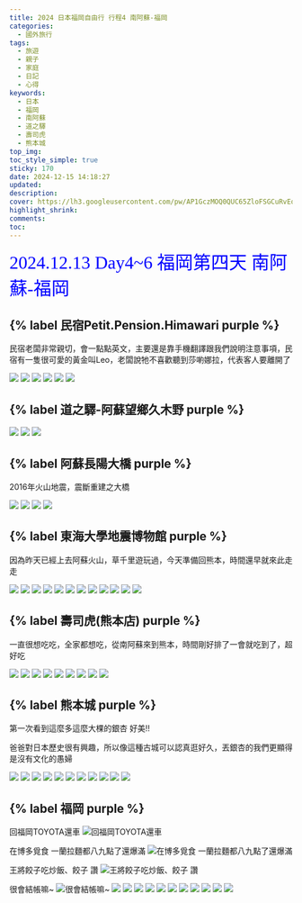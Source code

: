 ```yaml
---
title: 2024 日本福岡自由行 行程4 南阿蘇-福岡
categories:
  - 國外旅行
tags:
  - 旅遊
  - 親子
  - 家庭
  - 日記
  - 心得
keywords:
  - 日本
  - 福岡
  - 南阿蘇
  - 道之驛
  - 壽司虎
  - 熊本城
top_img:
toc_style_simple: true
sticky: 170
date: 2024-12-15 14:18:27
updated:
description:
cover: https://lh3.googleusercontent.com/pw/AP1GczMOQ0QUC65ZloFSGCuRvEqIf2xOzfj3QTGM4iUXZQp6AX4vOl2QKJ67siMyJn57xn5UnLnQrvxUyOIb1fyf6eRPaNiOuGlttqR60T15i_HGhxSHnnA=w1920-h1080
highlight_shrink:
comments:
toc:
---
```


<font face="標楷體" color="blue" size="6px">2024.12.13 Day4~6 福岡第四天 南阿蘇-福岡</font>

## {% label 民宿Petit.Pension.Himawari purple %}

民宿老闆非常親切，會一點點英文，主要還是靠手機翻譯跟我們說明注意事項，民宿有一隻很可愛的黃金叫Leo，老闆說牠不喜歡聽到莎喲娜拉，代表客人要離開了

![](https://lh3.googleusercontent.com/pw/AP1GczNiBBg-DqHZV_b1d4AMMhdYMgiFl2h1wjuYMrz0Zatw_FAknbEq0uyqKEZ62sYP2UdYR6U3BDhoZcaBil-jZfwZjduEsianXhzNh6AeUzfwKxrDwuc=w1920-h1080)
![](https://lh3.googleusercontent.com/pw/AP1GczNSsUjw7q5xnshEJmImsZ1YJONBdEnXb7SCR6M_spaElLgVdG54FASJmDsEZZEvmWKL0ETFRutONKIenOrKjnM1ygIoI-TrGA1Eq-YjJkX7uqw530Q=w1920-h1080)
![](https://lh3.googleusercontent.com/pw/AP1GczNJKOwuj9cvIzboP6DhlzNfLM2IMRSHFTPOb-VIJfK0-SO4iodPG5e5Gd2zBPHY8yhKPmfuXrujiCjlQf2GyZMBt_ZeWYY83eO04BNcpDKuDWM_7To=w1920-h1080)
![](https://lh3.googleusercontent.com/pw/AP1GczMeLBn2oZIT-Q0_5LDqaCmYtm5HBkENz05-W71toaF1JVvXtejfyvP5c3agng3ELUHavy-VDyZNPfGmQSzBtKkakto481BF3Ftq2hp7bL_7ECMh4ZQ=w1920-h1080)
![](https://lh3.googleusercontent.com/pw/AP1GczMOQ0QUC65ZloFSGCuRvEqIf2xOzfj3QTGM4iUXZQp6AX4vOl2QKJ67siMyJn57xn5UnLnQrvxUyOIb1fyf6eRPaNiOuGlttqR60T15i_HGhxSHnnA=w1920-h1080)
![](https://lh3.googleusercontent.com/pw/AP1GczPGvCan4T50qfUyilxkYpO2RKJxo68YCBhlEfj7vX2LWVeZyyZuNcL2bfnYh-l46zffO26721ZXFAhItZ1Yx2mNJZd8EL9dIqzlTRl1nLQvaaxlBqg=w1920-h1080)

## {% label 道之驛-阿蘇望鄉久木野 purple %}

![](https://lh3.googleusercontent.com/pw/AP1GczPESCGdOQLzMhYisIGtOR960_P7-LIbkzQIvdonv0OXSBFT17TQSzkQuVIVMVWdBib_SVnZ6hguilybbCVw6LkOJRLjtjaUHvwqJTeZYLfX_KErN4U=w1920-h1080)
![](https://lh3.googleusercontent.com/pw/AP1GczOaxxv9dfP8nVHVxzVIS8b1hyJIFJACUOGzC9ElBDpLbM8YuXfRqqb8Ps98dwws4FR7ZwfviJQ3bBsjjoHpo9Ivv0D6y_vysdVJdUp1i0Xvtq1GD3c=w1920-h1080)
![](https://lh3.googleusercontent.com/pw/AP1GczMECj6bktz69FXWVs2GLE1YvLsUiEV6mxZJwXb09_HUTcspbF1UDbPRtVwNqzKD1Rrqhskl1Z0d-ILuPVJRHSKhAZ8cT2c1G_wFibIxaSI0vWIEZNY=w1920-h1080)

## {% label 阿蘇長陽大橋 purple %}

2016年火山地震，震斷重建之大橋

![](https://lh3.googleusercontent.com/pw/AP1GczMLgTrMkSAWzCypwax2Bvza2RjyL2CXldu_vDbHr6SUdxOw4CK47Jy450dTTm0eNDUsx_X57c82wr71ULdwu8bJDShXsuhZU5zZZyi84Q0WRqvrEdw=w1920-h1080)
![](https://lh3.googleusercontent.com/pw/AP1GczPceqjflk6ExRwAQJ4cRc_KIaUUgY9ZmhU0J216HjkD7cQ3bIxBnZaH8_5O3nNk-mqfkWQdPDzX5e75sY-H8LwikOka2gFZK2_HZHIK4lKmwyXGtbE=w1920-h1080)
![](https://lh3.googleusercontent.com/pw/AP1GczPPQw33u5T7FlOC7HpapeeZXmbO-NGgPHOLcJycqqD61jxWYs5yDrjIMTkK3tOdnsAOZiGfDVne8V6jj-MTqHIFbKEn-6BTLkWQyoemxPvYrMA861c=w1920-h1080)
![](https://lh3.googleusercontent.com/pw/AP1GczOpAJoIMULVIlET_0gqruV17ncu_5erCWyDrk3S9vE0InxwUpk8gdiIHLQd9ddXG08Rvb6s4LTEDUSKqNWdinOfI3Y0zV0UKjv55_vE4YokyNVTINE=w1920-h1080)

## {% label 東海大學地震博物館 purple %}

因為昨天已經上去阿蘇火山，草千里遊玩過，今天準備回熊本，時間還早就來此走走

![](https://lh3.googleusercontent.com/pw/AP1GczPH6GTrFyAqSEfvCj_NZqAJjcF9xMkhv8mGbK6sIgJvPNdRRwyQFT5e0FUidvihfBhetg5G8SpDL-bQEeMmD-0PwPznixZSUE82oJS_AVcLKviQwus=w1920-h1080)
![](https://lh3.googleusercontent.com/pw/AP1GczO6qPJMYbt83_hVx42eDuaZ7hMbx8-JXaaWOjJ5-ieQmIfoHBp3c647JV2x_BnnZFY5hf5nvbonIs3FvPtZsyxb3P63FWoEf0t4dtgw3tMap4uwJ0o=w1920-h1080)
![](https://lh3.googleusercontent.com/pw/AP1GczPQm-M82o5M2052DIm_gEMN9jHInHAbzEedzs86s3G3iL3NsGmYo7w2vXM1uEQt2eUBXS3tppvqna3aZUL-RH35A9ictENW2aHiIVk0YevUkiCC6OI=w1920-h1080)
![](https://lh3.googleusercontent.com/pw/AP1GczPVpdC39Wtl5C7bXT6uA0I-RfPEIDGTkQ8GSsV5XtZxvKhMYXN3czo3siwZVwICfJWWjFhtykxo2KYqEBBZUTenk7C8YMp0yskZljldOR2YUlMj6QQ=w1920-h1080)
![](https://lh3.googleusercontent.com/pw/AP1GczOq0YNKf336F_3A6mWEOCwE4hraiHbG1oMaKQVCfaIVBdLp8gIuvLC6Qw67SoOs9jeyzCi2mOA96xNc_HD5a4Vwgyi4LO4SibL1C0P29_kMOyktu4w=w1920-h1080)
![](https://lh3.googleusercontent.com/pw/AP1GczPdQlApgm4dsY4Dnu8kotJY7qr5h8dLFjAUXz_i2xnPvmIcGGkbvRgtI0Rny-4XBLv5vWDAtkn16enH6pX-WSmd5rqhJuC5zPA4R5ezrx83YLi2ukU=w1920-h1080)
![](https://lh3.googleusercontent.com/pw/AP1GczN4PzNFB09BkRRH7aBBgdtbbU78ulH6Kxq5cVTxJ4IgC-yT_1eVE4tkzqkGqtCB_M6pxO-IHGlT47xew8rgYIUIwqCDTNpA_YOgjSuECM0MeVQkNeE=w1920-h1080)
![](https://lh3.googleusercontent.com/pw/AP1GczNI-q9Pdv-jSmVsIOIWPw-BowCJtjbyoOWA9-38oEjBQaRMJjNv9wvhVg8fWCJOcRD5Mik_h5w0txd3wae3ay5rWukJ1dGQ1R4iTuQWbqB93bRFFms=w1920-h1080)
![](https://lh3.googleusercontent.com/pw/AP1GczNb3Fjgiw2Z95Tb7JGDu85yf3QVTo9lhtMTkowQAKU0O3RgFckgvzxbDoB2xrEjw7ZOwSIYBQOCtm9wmBoA6gyNUSN8gZEgsPLezWlDDX6JrweRUPA=w1920-h1080)
![](https://lh3.googleusercontent.com/pw/AP1GczMAttA2uBn0XLY-t9zaWGLDjkKc8u-SBoJEQluaNVTz-Fqp-1ICy0OGPx8QKjbBNAeujrKQIw9B9N5YE5f4bG-YL96lRlTRrqO5zRlSyLq7R-hu3nc=w1920-h1080)
![](https://lh3.googleusercontent.com/pw/AP1GczNXK-5cPVKAWaN5vNkl9O6g01tZ6t-BTcmrBv_PAtVJxqVCvn5OUo_dJP_ByWV83JVyfFN6Rw2aftULOVSK8CxAcwxGESR02UmB71-Wb10nhZo5Zkg=w1920-h1080)
![](https://lh3.googleusercontent.com/pw/AP1GczNWNnJCrJj9vnXl4mtn-zy6yY67hqnZLu1yzOknf2cBN3jkX8T3T7yiyyDQScX5uO6dC5geNMHGXqAXWocCuDuS1JOg1uJ6JPaQR8dfGLy3J5VOCXg=w1920-h1080)

## {% label 壽司虎(熊本店) purple %}

一直很想吃吃，全家都想吃，從南阿蘇來到熊本，時間剛好排了一會就吃到了，超好吃

![](https://lh3.googleusercontent.com/pw/AP1GczMF_O0FdV-2YCiMorfxmgJcwZ0Egg8kPOMRIcpHBSzHAEaliXgDLTuqsg-a_2F5D-sbpJEw4UCkdtJHv9mVcLKKnEhCshjv3T3vwYaBTehoKu3mkiU=w1920-h1080)
![](https://lh3.googleusercontent.com/pw/AP1GczOrf78bKJ90aueKghpbiim0jFmR1y7z_KPMcBkomAtiAN_tnNp8vLEwEtajuqc3KvRUBu2UohZMNb7oph3rmyGYw8UOt7f_HqJXuCcP_g8HIFBkUh0=w1920-h1080)
![](https://lh3.googleusercontent.com/pw/AP1GczPb6Yp7vUnmP-Z4Pv2U25OPPzOMXoxnHlajxOjYl6Y8I-HlSL5loCMCuPkV9b14wMUcYHH9K9A_rWqRBylRPsnCEqsmfUGfIYcMXNN6VthAXH0wyP0=w1920-h1080)
![](https://lh3.googleusercontent.com/pw/AP1GczPVuYwHxNLuytHoGtpYIXitc5wCjDZhtJzyvK_DThVuI22cJeh-qMA21vSIJtk0OvVKQ2IlxcARKwNp1C4lLf6ySQfKSTHHW6iRGf793tlXj-YApnc=w1920-h1080)
![](https://lh3.googleusercontent.com/pw/AP1GczP9C6QaQX4Nh6-VU1gTeI-i-j6CEKvxM0p64tU0teBCzG9cqQqiSo9Jw8YHL6coHrufpHHpHvVEqXjecPr58I9B4cVFZCOPv9xI031lrLCMQIEu_YQ=w1920-h1080)
![](https://lh3.googleusercontent.com/pw/AP1GczNrEuYXNi-BrNnhciVBeV9J1_hZvfJzJ8CzNx1NNwnqE9KtOjXLXJd4jD6Z5aL9wrIV7Pbxahl2UhvGx7cABDff1q3jnpFYSvm0bNrFpcI2Jxa5wRo=w1920-h1080)
![](https://lh3.googleusercontent.com/pw/AP1GczMt0BCyzu-ODI0ZAf98yXI-k5msJy-gTBzv3VvH86QXg0HTxtq1snQGSiPzf239r4RkZ4nfFWaFAuICZrGoTOg5tTFeqtSHRpew1kdA_pqnMcmLIMc=w1920-h1080)
![](https://lh3.googleusercontent.com/pw/AP1GczMHgKjkecf3cwKSEvN65PNBYscFWKzi-khV4WKFIv0sUDyMbtK8fC3L0zpgXAx4JfUrUyG1xL3n3oLPU1VbyrHsXN-OEWgeU55GmyCoSTcm90seV8M=w1920-h1080)
![](https://lh3.googleusercontent.com/pw/AP1GczPla6HC7dmLrO_S3AG8pGhN2uPtkFP3DvYvnvjhkruUD5hF7PT8XUhnmRj7mBEEu0jip1V5SfYSUQUDihyPxIhHmAw23et3om5cjEnVHFKawk6SHRg=w1920-h1080)

## {% label 熊本城 purple %}

第一次看到這麼多這麼大棵的銀杏 好美!!

爸爸對日本歷史很有興趣，所以像這種古城可以認真逛好久，丟銀杏的我們更顯得是沒有文化的愚婦

![](https://lh3.googleusercontent.com/pw/AP1GczPWhhEK_kx4Ac-6HeT17WG39C6Z_WaipKvjclNDFxvJMcREVFvDoVfxUFGx3OpoDeoXeZBrn06t7DW4odf226JDok73ZY1YBO8B9W8Pv4vw3g6bH7E=w1920-h1080)
![](https://lh3.googleusercontent.com/pw/AP1GczPLekr8RmTK1dfE84lFMo13aVE4lZ8DC1W4apqvpFoX6mGG6vEGATxMlPJZSEBAhvA4DWb-MoCJg5C3WvJdi50R7LLmaaK1XNc52Vw4UC1koLWjCs0=w1920-h1080)
![](https://lh3.googleusercontent.com/pw/AP1GczPMJLuinfeq6XOnvi7SSmjGCYnG-YP7iC6gCRn9FTrt8ryqkHZba7yl9jh_kZoEvWY4mpJgntb-6X2hYRv5nARih61eSAoJn2HHS7yZOLXvvsPlU80=w1920-h1080)
![](https://lh3.googleusercontent.com/pw/AP1GczPQIl8ogukH9q5p5YcX2Gl-uzOxtocJeXydZd62O_cvc9Is4iTGmbTZpQyIV-z3uoF-93cZ08nvFtrZUwPjoOxuRxVaXSgDHI-JXOXNZPcRr2EVYpg=w1920-h1080)
![](https://lh3.googleusercontent.com/pw/AP1GczPCJL30vC8Gotl-exif_g-CBdP8LLD2e0Ra_61rGbfXagII8IbygjJLnWtyEFjLqNhK7jPw-mS8BWAByegmrA-I7QKfyPE0UnIIiRcrZtR5x58Db8g=w1920-h1080)
![](https://lh3.googleusercontent.com/pw/AP1GczNBGgAkrScnW-rluWD2rXW12f2JlNPj4bver0M3kmThWf2bf1rldkCVgOjkkX0DgzPOcFpdWP4BdPCRx30IRGyYiBtiffkJ-RDybNJl1IljKhC1h-0=w1920-h1080)
![](https://lh3.googleusercontent.com/pw/AP1GczPXwvSjdwQ9fr3d7pA9hRye9EykDiurxNaYGc5aWJz0BuwYBaPHGRAX0koDtUq3nDxJYORzj5DBxrJKE4K43WYJFyyXpr0KjGSMxoZTkJtuoROC34s=w1920-h1080)
![](https://lh3.googleusercontent.com/pw/AP1GczOT2yMlqXyXjeVs3JbwG5AKyt-TMqg42j68oNPW5ZQMYaMxB-yD8HxIbvQL2cGLXdOI6r8-F6V7Sow8i1TeObfgvNr3O3xVOx9UAfY6m4KlHiZkOjg=w1920-h1080)
![](https://lh3.googleusercontent.com/pw/AP1GczMN_04B2ox6EhUwAVwlmYeCR2BLbTzbVUGp29xbMBwnoKVX07mNHh44j_JBtkTfBE9hNXKNLKG-srV_P5-cLCXHnk43smUH-xdTD7aM_NnDsQFR7sc=w1920-h1080)
![](https://lh3.googleusercontent.com/pw/AP1GczPVwOPzVGYzY8HeDD62w6y1No4PomicFpC73ge1ZhCR3G-Yrk93wZ_yJdbWnaLpBLmLI3vDofp2F_gTJjLS8aOjPfl_FYdnR5ZxDb1b3-wy5rCkIQA=w1920-h1080)
![](https://lh3.googleusercontent.com/pw/AP1GczMwkJDHrhDO4HBpJ2VDYqOc3o5sIbLzmEWhLqL436EBrZwY_VfFRZmpHoWRjpCKrUxknsfHwoBRnsmgOxUx6uycv3757sEzypGuKNEyD0PLORaveoE=w1920-h1080)

## {% label 福岡 purple %}

回福岡TOYOTA還車
![回福岡TOYOTA還車](https://lh3.googleusercontent.com/pw/AP1GczP7b2Wjwebiz_8oh7heKuSi-_naaVkuFysLLcAm-0J85KAcXWnH3u9jr99ZO9NutV8dU4e_DDIVcuro1wHBj_QWluRPFaACERaQyz2tiSWnavJonxI=w1920-h1080)

在博多覓食 一蘭拉麵都八九點了還爆滿
![在博多覓食 一蘭拉麵都八九點了還爆滿](https://lh3.googleusercontent.com/pw/AP1GczPPE28cMa4qYJRy5EsyGeuXpnCZrJRmrqUCzYUPR-nGkwtkHpL312ktap-XTYrc2lbMPymYM3t8h_ill87y3j8XOMm3FFpHYxvAsAzzFMy1SUksLXk=w1920-h1080)

王將餃子吃炒飯、餃子 讚
![王將餃子吃炒飯、餃子 讚](https://lh3.googleusercontent.com/pw/AP1GczMu8Itl0p8SZe2xkIKpKMnHd451Mq70hNk2bXrCCBvCCaynC2OwtoAbWM-WzCwDsrvVoWYSOM67iVfb_e_piRlvRuCoRuvE9fWPcaBFM9kOt_fA4uI=w1920-h1080)

很會結帳嘛~
![很會結帳嘛~](https://lh3.googleusercontent.com/pw/AP1GczO1Z9V_MG6kRKlXCtDMBqvN2TL5OykZ802AnsGYPXvzTW2XkKvuTaNbfp3lFR1jc9HzReclIWOuUwNT5Z4TJk99MdxyCvW0Bd3g77Ksw6J8UfIczx0=w1920-h1080)
![](https://lh3.googleusercontent.com/pw/AP1GczNhUs--KKSF_IEvj6Gu0wF-wfhly2g4NKkswoWqFnq2APoPzgBg-FIjVR-udFx6jrDd7xnzUZLe7IU_4xNdcHULT43muMSbXcOMUxhu4QL95TJWcas=w1920-h1080)
![](https://lh3.googleusercontent.com/pw/AP1GczOIeB3lNOCr_XZWHgkJd567GXebbhnzbwedjplEYc7Il7p6egQwjArMXixP5FeHSKprN-E7PU62oH0Lr6G2_8vLQ-AKl03wnK0gmWWaqz2RAUK_uI4=w1920-h1080)
![](https://lh3.googleusercontent.com/pw/AP1GczMTM3pwuhNMz0cgqPT7GavDaPcY9m6sV24X2o_wkPI1LSOnTx5snYvgUDymY1sg9aKbM5nOhvmiWU1WEi0JeTqweQg0YKtsNLkRb84cmalcbecDc-M=w1920-h1080)
![](https://lh3.googleusercontent.com/pw/AP1GczMeijGilgVs6ug7G4J2iaeRLrKE2H7IUSTOO_QkF1og99XJKo6kEygHiEDGPNlyBGO-BCuY9a7vJaroQ0o5jRUGnrIWQLYXa_H_uoUjTzB2aV8YLMM=w1920-h1080)
![](https://lh3.googleusercontent.com/pw/AP1GczOLm455rVBefnv6ZL0NGQr-PMBcdVcz0570JtQ4GvFsz4cphyoGand6e_68_D8GkmlwG5VHSlAFStyAqbBNTfaUasmfKzwEulFZdt7tHoc1cd7Xaqo=w1920-h1080)
![](https://lh3.googleusercontent.com/pw/AP1GczO-7fGuuWEqQ8RCOO0lIhnkRH23GFWfypcofg9H0xn9CtgPcTF68GT3Z6H0aatzO4QkblvnvIjBN2_7nzrnDk8dq90fV2EyShndCQKqmO86NwyW4yU=w1920-h1080)
![](https://lh3.googleusercontent.com/pw/AP1GczMHPRPpPTI7lBPjKunhSHAfH12Q5L6lEq6UgAlxQjY7rl1wxwHrwRRLElU9ksVGq-l4AHkSpLr1nH2xh-Pl1-SJBPXEnzQ1ps4F2WX6T3H8SOBaXr0=w1920-h1080)
![](https://lh3.googleusercontent.com/pw/AP1GczPnNHnCDNv5bxqfbULFLleCEMeZlB7PTiu7IYWTvVykc3bviQxW5rnmPaO5XrW5Gw927IKGT3hkj5mugobqMeBbUFNdHSrBtSOItEckJb5V48QJqOk=w1920-h1080)
![](https://lh3.googleusercontent.com/pw/AP1GczPodTWN44w_kCnUS_dbKD04d8bGYx5liAbrfJKHqsKs3IQdEPRGikrJOCwUPHFvVe9c5fTEKN5BJI8h_735TtzLEIkBs7CoULNFRIbUpagHrS9OBEw=w1920-h1080)
![](https://lh3.googleusercontent.com/pw/AP1GczM1tNzEve3D6AwuMZQcYpT4c2rwwygtYWubQExGzyGFh2zWfriM822VLw8UCkwg45K9E72vCyQBDFhTWI3A_W9PiIu4cpgeCOMrpD6nuZ_7I1ciKqw=w1920-h1080)
![](https://lh3.googleusercontent.com/pw/AP1GczP5SU8UBda38zc5Sq5yqPXLrXSwygRZUW1bCnh7KwdbacsAty9ufs-_zWvXtBUxdGgq4hRG3TIX9kYUSUPlwTwl5HIrEJT7mkUzB6z6zUYHOyLc0S8=w1920-h1080)

